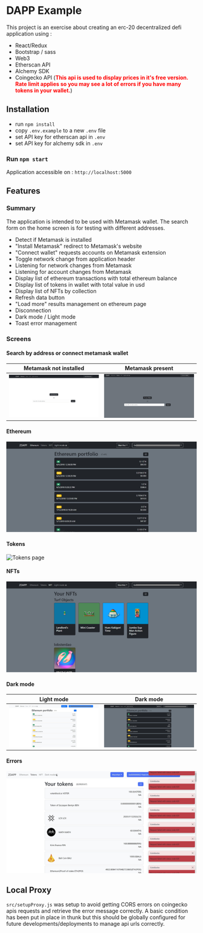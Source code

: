 # DAPP Example

This project is an exercise about creating an erc-20 decentralized defi application using :

- React/Redux
- Bootstrap / sass
- Web3
- Etherscan API
- Alchemy SDK
- Coingecko API (<span style="color:red; font-weight: bold">This api is used to display prices in it's free version. Rate limit applies so you may see a lot of errors if you have many tokens in your wallet.</span>)

## Installation

- run `npm install`
- copy `.env.example` to a new `.env` file
- set API key for etherscan api in `.env`
- set API key for alchemy sdk in `.env`

### Run `npm start`

Application accessible on : `http://localhost:5000`

## Features

### Summary

The application is intended to be used with Metamask wallet. The search form on the home screen is for testing with different addresses.

- Detect if Metamask is installed
- "Install Metamask" redirect to Metamask's website
- "Connect wallet" requests accounts on Metamask extension
- Toggle network change from application header
- Listening for network changes from Metamask
- Listening for account changes from Metamask
- Display list of ethereum transactions with total ethereum balance
- Display list of tokens in wallet with total value in usd
- Display list of NFTs by collection
- Refresh data button
- "Load more" results management on ethereum page
- Disconnection
- Dark mode / Light mode
- Toast error management

### Screens

#### Search by address or connect metamask wallet

|             Metamask not installed             |                     Metamask present                     |
| :--------------------------------------------: | :------------------------------------------------------: |
| ![Home page no metamask](doc/home.jpg "Title") | ![Home page with metamask](doc/home_connect.jpg "Title") |

#### Ethereum

![Ethereum page](doc/ethereum.jpg "Title")

#### Tokens

![Tokens page](doc/.jpg "Title")

#### NFTs

![NFT page](doc/nft.jpg "Title")

#### Dark mode

|                    Light mode                    |                 Dark mode                  |
| :----------------------------------------------: | :----------------------------------------: |
| ![Ethereum page](doc/ethereum_light.jpg "Title") | ![Ethereum page](doc/ethereum.jpg "Title") |

#### Errors

![Error](doc/error.jpg "Title")

## Local Proxy

`src/setupProxy.js` was setup to avoid getting CORS errors on coingecko apis requests and retrieve the error message correctly. A basic condition has been put in place in thunk but this should be globally configured for future developments/deployments to manage api urls correctly.
